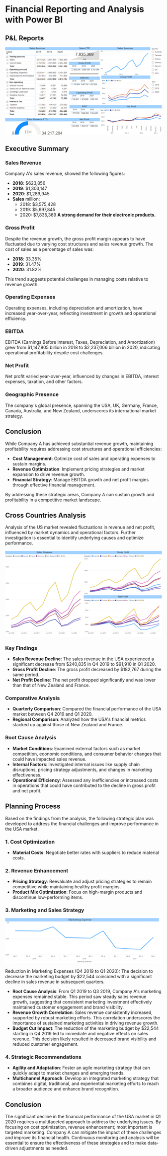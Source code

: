 # Financial Reporting and Analysis with Power BI

## P&L Reports
![Financial Reporting with Power BI](/assets/financial_reporting.png/)

## Executive Summary

### Sales Revenue
Company A's sales revenue, showed the following figures:
- **2018**: $623,856
- **2019**: $1,303,147
- **2020**: $1,289,945
- **Sales** million: 
  - 2018: $3,575,428 
  - 2019: $5,697,845 
  - 2020: $7,835,369 
**A strong demand for their electronic products.**

### Gross Profit
Despite the revenue growth, the gross profit margin appears to have fluctuated due to varying cost structures and sales revenue growth. The cost of sales as a percentage of sales was:
- **2018**: 33.35%
- **2019**: 31.47%
- **2020**: 31.82%

This trend suggests potential challenges in managing costs relative to revenue growth.

### Operating Expenses
Operating expenses, including depreciation and amortization, have increased year-over-year, reflecting investment in growth and operational efficiency.

### EBITDA
EBITDA (Earnings Before Interest, Taxes, Depreciation, and Amortization) grew from $1,147,805 billion in 2018 to $2,237,006 billion in 2020, indicating operational profitability despite cost challenges.

### Net Profit
Net profit varied year-over-year, influenced by changes in EBITDA, interest expenses, taxation, and other factors.

### Geographic Presence
The company's global presence, spanning the USA, UK, Germany, France, Canada, Australia, and New Zealand, underscores its international market strategy.

## Conclusion
While Company A has achieved substantial revenue growth, maintaining profitability requires addressing cost structures and operational efficiencies:
- **Cost Management**: Optimize cost of sales and operating expenses to sustain margins.
- **Revenue Optimization**: Implement pricing strategies and market expansion to drive revenue growth.
- **Financial Strategy**: Manage EBITDA growth and net profit margins through effective financial management.

By addressing these strategic areas, Company A can sustain growth and profitability in a competitive market landscape.

## Cross Countries Analysis
Analysis of the US market revealed fluctuations in revenue and net profit, influenced by market dynamics and operational factors. Further investigation is essential to identify underlying causes and optimize performance.

![Countries](/assets/CrossCountry.png/)

### Key Findings
- **Sales Revenue Decline**: The sales revenue in the USA experienced a significant decrease from $240,835 in Q4 2019 to $91,910 in Q1 2020.
- **Gross Profit Decline**: The gross profit decreased by $182,767 during the same period.
- **Net Profit Decline**: The net profit dropped significantly and was lower than that of New Zealand and France.

### Comparative Analysis
- **Quarterly Comparison**: Compared the financial performance of the USA market between Q4 2019 and Q1 2020.
- **Regional Comparison**: Analyzed how the USA's financial metrics stacked up against those of New Zealand and France.

### Root Cause Analysis
- **Market Conditions**: Examined external factors such as market competition, economic conditions, and consumer behavior changes that could have impacted sales revenue.
- **Internal Factors**: Investigated internal issues like supply chain disruptions, pricing strategy adjustments, and changes in marketing effectiveness.
- **Operational Efficiency**: Assessed any inefficiencies or increased costs in operations that could have contributed to the decline in gross profit and net profit.

## Planning Process
Based on the findings from the analysis, the following strategic plan was developed to address the financial challenges and improve performance in the USA market.

### 1. Cost Optimization
- **Material Costs**: Negotiate better rates with suppliers to reduce material costs.
  
### 2. Revenue Enhancement
- **Pricing Strategy**: Reevaluate and adjust pricing strategies to remain competitive while maintaining healthy profit margins.
- **Product Mix Optimization**: Focus on high-margin products and discontinue low-performing items.

### 3. Marketing and Sales Strategy
![Marketing Analysis](/assets/marketing.png/)

Reduction in Marketing Expenses (Q4 2019 to Q1 2020): The decision to decrease the marketing budget by $22,544 coincided with a significant decline in sales revenue in subsequent quarters.

- **Root Cause Analysis**: From Q1 2019 to Q3 2019, Company A's marketing expenses remained stable. This period saw steady sales revenue growth, suggesting that consistent marketing investment effectively maintained customer engagement and brand visibility.
- **Revenue Growth Correlation**: Sales revenue consistently increased, supported by robust marketing efforts. This correlation underscores the importance of sustained marketing activities in driving revenue growth.
- **Budget Cut Impact**: The reduction of the marketing budget by $22,544 starting in Q4 2019 led to immediate and negative effects on sales revenue. This decision likely resulted in decreased brand visibility and reduced customer engagement.
### 4. Strategic Recommendations
- **Agility and Adaptation**: Foster an agile marketing strategy that can quickly adapt to market changes and emerging trends.
- **Multichannel Approach**: Develop an integrated marketing strategy that combines digital, traditional, and experiential marketing efforts to reach a broader audience and enhance brand recognition.

## Conclusion
The significant decline in the financial performance of the USA market in Q1 2020 requires a multifaceted approach to address the underlying issues. By focusing on cost optimization, revenue enhancement; most important is  targeted marketing. Company A can mitigate the impact of these challenges and improve its financial health. Continuous monitoring and analysis will be essential to ensure the effectiveness of these strategies and to make data-driven adjustments as needed.
